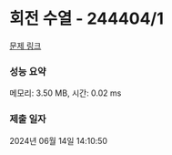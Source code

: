 # 회전 수열 - 244404/1 

[문제 링크](https://level.goorm.io/exam/244404/%ED%9A%8C%EC%A0%84-%EB%B0%B0%EC%97%B4/quiz/1) 

### 성능 요약

메모리: 3.50 MB, 시간: 0.02 ms

### 제출 일자

2024년 06월 14일 14:10:50

